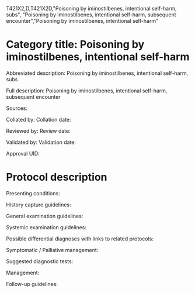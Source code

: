 T421X2,D,T421X2D,"Poisoning by iminostilbenes, intentional self-harm, subs", "Poisoning by iminostilbenes, intentional self-harm, subsequent encounter","Poisoning by iminostilbenes, intentional self-harm"
# Category title: Poisoning by iminostilbenes, intentional self-harm

Abbreviated description: Poisoning by iminostilbenes, intentional self-harm, subs

Full description: Poisoning by iminostilbenes, intentional self-harm, subsequent encounter

Sources:

Collated by:
Collation date:

Reviewed by:
Review date:

Validated by:
Validation date:

Approval UID:

# Protocol description

Presenting conditions:

History capture guidelines:

General examination guidelines:

Systemic examination guidelines:

Possible differential diagnoses with links to related protocols:

Symptomatic / Palliative management:

Suggested diagnostic tests:

Management:

Follow-up guidelines:
